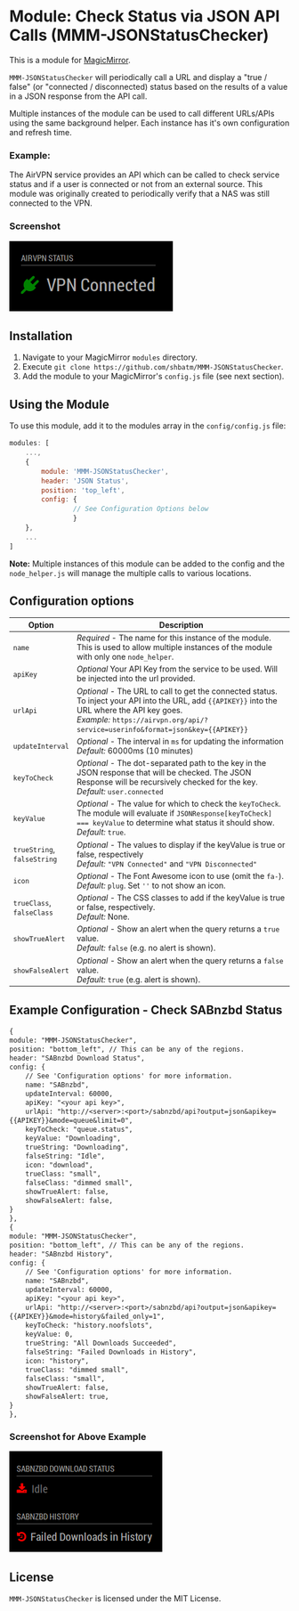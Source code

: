 # Module: Check Status via JSON API Calls (MMM-JSONStatusChecker)

This is a module for <a href="https://github.com/MichMich/MagicMirror">MagicMirror</a>.

`MMM-JSONStatusChecker` will periodically call a URL and display a "true / false" (or "connected / disconnected) status based on the results of a value in a JSON response from the API call.  

Multiple instances of the module can be used to call different URLs/APIs using the same background helper. Each instance has it's own configuration and refresh time.

### Example:

The AirVPN service provides an API which can be called to check service status and if a user is connected or not from an external source.  This module was originally created to periodically verify that a NAS was still connected to the VPN. 

### Screenshot

![](screenshot.png)

## Installation

1. Navigate to your MagicMirror `modules` directory.
2. Execute `git clone https://github.com/shbatm/MMM-JSONStatusChecker`.
3. Add the module to your MagicMirror's `config.js` file (see next section).

## Using the Module

To use this module, add it to the modules array in the `config/config.js` file:

```javascript
modules: [
    ...,
    {
        module: 'MMM-JSONStatusChecker',
        header: 'JSON Status',
        position: 'top_left',
        config: {
                // See Configuration Options below
                }
    },
    ...
]
```

**Note:** Multiple instances of this module can be added to the config and the `node_helper.js` will manage the multiple calls to various locations.

## Configuration options

| Option           | Description
|----------------- |-----------
| `name` | *Required* - The name for this instance of the module.<br />This is used to allow multiple instances of the module with only one `node_helper`.
| `apiKey` | *Optional* Your API Key from the service to be used. Will be injected into the url provided.
| `urlApi` | *Optional* - The URL to call to get the connected status.<br />To inject your API into the URL, add `{{APIKEY}}` into the URL where the API key goes.<br />*Example:* `https://airvpn.org/api/?service=userinfo&format=json&key={{APIKEY}}`
| `updateInterval` | *Optional* - The interval in `ms` for updating the information<br />*Default:* 60000ms (10 minutes)
| `keyToCheck` | *Optional* - The dot-separated path to the key in the JSON response that will be checked. The JSON Response will be recursively checked for the key.<br />*Default:* `user.connected`
| `keyValue` | *Optional* - The value for which to check the `keyToCheck`. The module will evaluate if `JSONResponse[keyToCheck] === keyValue` to determine what status it should show.<br />*Default:* `true`.
| `trueString`,<br />`falseString` | *Optional* - The values to display if the keyValue is true or false, respectively<br />*Default:* `"VPN Connected"` and `"VPN Disconnected"`
| `icon` | *Optional* - The Font Awesome icon to use (omit the `fa-`).<br />*Default:* `plug`.  Set `''` to not show an icon.
| `trueClass`,<br />`falseClass` | *Optional* - The CSS classes to add if the keyValue is true or false, respectively.<br />*Default:* None.
| `showTrueAlert` | *Optional* - Show an alert when the query returns a `true` value.<br />*Default:* `false` (e.g. no alert is shown).
| `showFalseAlert` | *Optional* - Show an alert when the query returns a `false` value.<br />*Default:* `true` (e.g. alert is shown).

## Example Configuration - Check SABnzbd Status
```
{
module: "MMM-JSONStatusChecker",
position: "bottom_left", // This can be any of the regions.
header: "SABnzbd Download Status",
config: {
    // See 'Configuration options' for more information.
    name: "SABnzbd",
    updateInterval: 60000,
    apiKey: "<your api key>",
    urlApi: "http://<server>:<port>/sabnzbd/api?output=json&apikey={{APIKEY}}&mode=queue&limit=0",
    keyToCheck: "queue.status",
    keyValue: "Downloading",
    trueString: "Downloading",
    falseString: "Idle",
    icon: "download",
    trueClass: "small",
    falseClass: "dimmed small",
    showTrueAlert: false,
    showFalseAlert: false,
}
},
{
module: "MMM-JSONStatusChecker",
position: "bottom_left", // This can be any of the regions.
header: "SABnzbd History",
config: {
    // See 'Configuration options' for more information.
    name: "SABnzbd",
    updateInterval: 60000,
    apiKey: "<your api key>",
    urlApi: "http://<server>:<port>/sabnzbd/api?output=json&apikey={{APIKEY}}&mode=history&failed_only=1",
    keyToCheck: "history.noofslots",
    keyValue: 0,
    trueString: "All Downloads Succeeded",
    falseString: "Failed Downloads in History",
    icon: "history",
    trueClass: "dimmed small",
    falseClass: "small",
    showTrueAlert: false,
    showFalseAlert: true,
}
}, 
```

### Screenshot for Above Example

![](screenshot2.png)

## License

`MMM-JSONStatusChecker` is licensed under the MIT License.
